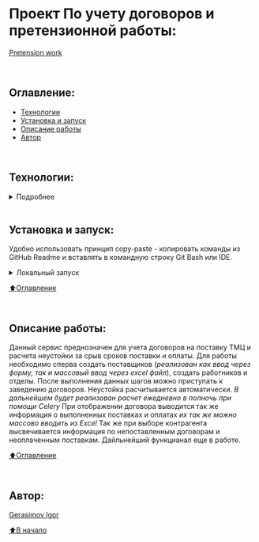 # Проект По учету договоров и претензионной работы: 
[Pretension work](https://github.com/barsIn/pretension_work)

<br>

## Оглавление:
- [Технологии](#технологии)
- [Установка и запуск](#установка-и-запуск)
- [Описание работы](#описание-работы)
- [Автор](#автор)

<br>

## Технологии:

<details><summary>Подробнее</summary>

**Языки программирования, библиотеки и модули:**

[![Python](https://img.shields.io/badge/Python-3.10%20%7C%203.11-blue?logo=python)](https://www.python.org/)

**Фреймворк, расширения и библиотеки:**

[![Django](https://img.shields.io/badge/Django-v4.2.1-blue?logo=Django)](https://www.djangoproject.com/)


**Базы данных и инструменты работы с БД:**

[![SQLite3](https://img.shields.io/badge/-SQLite3-464646?logo=SQLite)](https://www.sqlite.com/version3.html)
[![PostgreSQL](https://img.shields.io/badge/-PostgreSQL-464646?logo=PostgreSQL)](https://www.postgresql.org/)

[⬆️Оглавление](#оглавление)
</details>

<br>

## Установка и запуск:
Удобно использовать принцип copy-paste - копировать команды из GitHub Readme и вставлять в командную строку Git Bash или IDE.

<details><summary>Локальный запуск</summary> 


1. Клонируйте репозиторий с GitHub и введите данные для переменных окружения (значения даны для примера, но их можно оставить):
```bash
git clone https://github.com/barsIn/pretension_work.git
touch .env
```
<details><summary>Локальный запуск: Django/SQLite3</summary>

2. Создайте и активируйте виртуальное окружение:
   * Если у вас Linux/macOS
   ```bash
    python3 -m venv venv && source venv/bin/activate
   ```
   * Если у вас Windows
   ```bash
    python -m venv venv && source venv/Scripts/activate
   ```

3. Установите в виртуальное окружение все необходимые зависимости из файла **requirements.txt**:
```bash
python -m pip install --upgrade pip && pip install -r requirements.txt
```

4. Выполните миграции, загрузку данных, создание суперюзера и запустите приложение:
```bash
python tree_menu/manage.py makemigrations && \
python tree_menu/manage.py migrate && \
python tree_menu/manage.py load_data && \
python tree_menu/manage.py create_superuser && \
python tree_menu/manage.py runserver
```
Сервер запустится локально по адресу `http://127.0.0.1:8000/`

5. Остановить приложение можно комбинацией клавиш Ctl-C.
<h1></h1>
 </details>

<h1></h1></details>


[⬆️Оглавление](#оглавление)

<br>

## Описание работы:

Данный сервис преднозначен для учета договоров на поставку ТМЦ и расчета неустойки за срыв сроков поставки и оплаты.
Для работы необходимо сперва создать поставщиков (*реализован как ввод через форму, так и массовый ввод через excel файл*), создать работников и отделы.
После выполнения данных шагов можно приступать к заведению договоров. Неустойка расчитывается автоматически. *В дальнейшем будет реализован расчет ежедневно в полночь при помощи Celery*
При отображении договора выводится так же информация о выполненных поставках и оплатах *их так же можно массово вводить из Excel*
Так же при выборе контрагента высвечивается информация по непоставленным договорам и неоплаченным поставкам.
Дайльнейший функцианал еще в работе.


[⬆️Оглавление](#оглавление)

<br>

## Автор:
[Gerasimov Igor](https://github.com/barsIn)

[⬆️В начало](#Проект)
